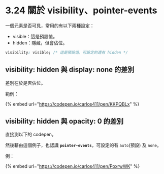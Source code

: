 # 3.24 關於 visibility、pointer-events

一個元素是否可見，常用的有以下兩種設定：

* visible：這是預設值。
* hidden：隱藏，但會佔位。

```css
visibility: visible; /* 這是預設值，可設定的還有 hidden */
```



## visibility: hidden 與 display: none 的差別

差別在於是否佔位。

範例：

{% embed url="https://codepen.io/carlos411/pen/KKPQBLx" %}



## visibility: hidden 與 opacity: 0 的差別

直接測以下的 codepen。

然後藉由這個例子，也認識 **`pointer-events`**，可設定的有 `auto`(預設) 及 `none`。

例：

{% embed url="https://codepen.io/carlos411/pen/PoxrwWK" %}

